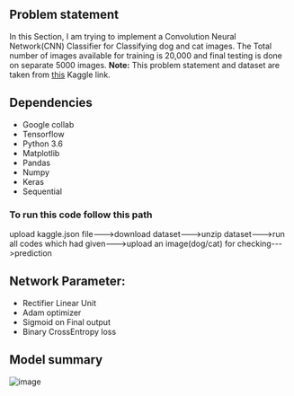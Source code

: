 ## Problem statement
In this Section, I am trying to implement a Convolution Neural Network(CNN) Classifier for Classifying dog and cat images. The Total number of images available for training is 20,000 and final testing is done on separate 5000 images.
<b>Note:</b> This problem statement and dataset are taken from <a href="https://www.kaggle.com/datasets/salader/dogs-vs-cats?select=train">this</a> Kaggle link.

## Dependencies
- Google collab
- Tensorflow 
- Python 3.6
- Matplotlib
- Pandas
- Numpy
- Keras
- Sequential
  
### To run this code follow this path
upload kaggle.json file--->download dataset--->unzip dataset--->run all codes which had given--->upload an image(dog/cat) for checking--->prediction

## Network Parameter:
- Rectifier Linear Unit
- Adam optimizer
- Sigmoid on Final output
- Binary CrossEntropy loss

## Model summary
  ![image](https://github.com/SohagMollik/image-classification-dogs-v-cats-CNN/assets/74552043/61ac1818-861e-475e-92d2-fe167090e3b4)



